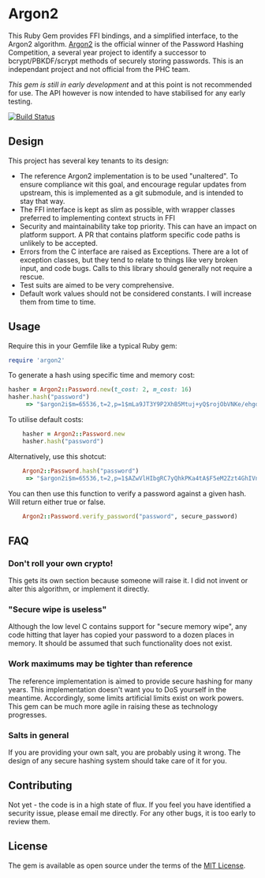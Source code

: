 # Argon2

This Ruby Gem provides FFI bindings, and a simplified interface, to the Argon2 algorithm. [Argon2](https://github.com/P-H-C/phc-winner-argon2) is the official winner of the Password Hashing Competition, a several year project to identify a successor to bcrypt/PBKDF/scrypt methods of securely storing passwords. This is an independant project and not official from the PHC team.

*This gem is still in early development* and at this point is not recommended for use. The API however is now intended to have stabilised for any early testing.


[![Build Status](https://travis-ci.org/technion/ruby-argon2.svg?branch=master)](https://travis-ci.org/technion/ruby-argon2)

## Design

This project has several key tenants to its design:

* The reference Argon2 implementation is to be used "unaltered". To ensure compliance wit this goal, and encourage regular updates from upstream, this is implemented as a git submodule, and is intended to stay that way.
* The FFI interface is kept as slim as possible, with wrapper classes preferred to implementing context structs in FFI
* Security and maintainability take top priority. This can have an impact on platform support. A PR that contains platform specific code paths is unlikely to be accepted.
* Errors from the C interface are raised as Exceptions. There are a lot of exception classes, but they tend to relate to things like very broken input, and code bugs. Calls to this library should generally not require a rescue.
* Test suits are aimed to be very comprehensive.
* Default work values should not be considered constants. I will increase them from time to time.

## Usage

Require this in your Gemfile like a typical Ruby gem:

```ruby
require 'argon2'
```

To generate a hash using specific time and memory cost:

```ruby
hasher = Argon2::Password.new(t_cost: 2, m_cost: 16)
hasher.hash("password")
     => "$argon2i$m=65536,t=2,p=1$mLa9JT3Y9P2XhB5Mtuj+yQ$rojObVNKe/ehgd9SWQBB+8nJ8L34Aj3Kiz+aNrWvrx4"
```

To utilise default costs:

```ruby
    hasher = Argon2::Password.new
    hasher.hash("password")
```

Alternatively, use this shotcut:

```ruby
    Argon2::Password.hash("password")
     => "$argon2i$m=65536,t=2,p=1$AZwVlHIbgRC7yQhkPKa4tA$F5eM2Zzt4GhIVnR8SNOh3ysyMvGxAO6omsw8kzjbcs4"
```

You can then use this function to verify a password against a given hash. Will return either true or false.

```ruby
    Argon2::Password.verify_password("password", secure_password)
```

## FAQ
### Don't roll your own crypto!

This gets its own section because someone will raise it. I did not invent or alter this algorithm, or implement it directly.

### "Secure wipe is useless"

Although the low level C contains support for "secure memory wipe", any code hitting that layer has copied your password to a dozen places in memory. It should be assumed that such functionality does not exist.

### Work maximums may be tighter than reference

The reference implementation is aimed to provide secure hashing for many years. This implementation doesn't want you to DoS yourself in the meantime. Accordingly, some limits artificial limits exist on work powers. This gem can be much more agile in raising these as technology progresses.

### Salts in general

If you are providing your own salt, you are probably using it wrong. The design of any secure hashing system should take care of it for you.

## Contributing

Not yet - the code is in a high state of flux. If you feel you have identified a security issue, please email me directly. For any other bugs, it is too early to review them.

## License

The gem is available as open source under the terms of the [MIT License](http://opensource.org/licenses/MIT).

